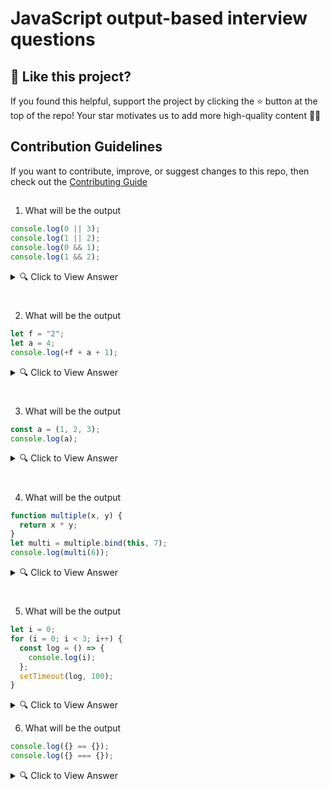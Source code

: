 # JavaScript output-based interview questions

## 🙌 Like this project?

If you found this helpful, support the project by clicking the ⭐ button at the top of the repo!
Your star motivates us to add more high-quality content 🌟✨

## Contribution Guidelines

If you want to contribute, improve, or suggest changes to this repo, then check out the
[Contributing Guide](https://github.com/PayalSasmal10/Javascript-Output-Based-Questions/blob/main/CONTRIBUTING.md)

##

1. What will be the output

```javascript
console.log(0 || 3);
console.log(1 || 2);
console.log(0 && 1);
console.log(1 && 2);
```

<details>
  <summary>🔍 Click to View Answer</summary>

🧾 **Output:**

```
3
1
0
2
```

🧠 **Explanation:**

- `0 || 3` → returns `3` because `0` is falsy, so it evaluates to the second operand (`3`).
- `1 || 2` → returns `1` because `1` is truthy, so it evaluates to the first operand.
- `0 && 1` → returns `0` because `0` is falsy, so `&&` returns the first falsy operand.
- `1 && 2` → returns `2` because both are truthy, so `&&` returns the last operand.
</details>

#

2. What will be the output

```javascript
let f = "2";
let a = 4;
console.log(+f + a + 1);
```

<details>
  <summary>🔍 Click to View Answer</summary>

🧾 **Output:**

```
7
```

🧠 **Explanation:**

- `let f = "2";` — `f` is a string `"2"`.
- `+f` — the unary plus converts the string `"2"` to the number `2`.
- `+f + a + 1` → `2 + 4 + 1` → `7`.
</details>

#

3. What will be the output

```javascript
const a = (1, 2, 3);
console.log(a);
```

<details>
  <summary>🔍 Click to View Answer</summary>

🧾 **Output:**

```
3
```

🧠 **Explanation:**

- The comma operator evaluates each of its operands (from left to right) and returns the value of the last operand.
- `(1, 2, 3)` evaluates to `3`.
- So, `a` is assigned the value `3`, and `console.log(a);` prints `3`.
</details>

#

4. What will be the output

```javascript
function multiple(x, y) {
  return x * y;
}
let multi = multiple.bind(this, 7);
console.log(multi(6));
```

<details>
  <summary>🔍 Click to View Answer</summary>

🧾 **Output:**

```
42
```

🧠 **Explanation:**

**bind(this, 7) creates a new function where:**

- this is explicitly set (in this case to the current this)
- First argument x is pre-filled with 7
- You need to pass only the second argument y
- this inside multiple is not used, so its value doesn't matter for the output.
</details>

#

5. What will be the output

```javascript
let i = 0;
for (i = 0; i < 3; i++) {
  const log = () => {
    console.log(i);
  };
  setTimeout(log, 100);
}
```

<details>
  <summary>🔍 Click to View Answer</summary>

🧾 **Output:**

```
3
3
3
```

🧠 **Explanation:**

- let i = 0; for (i = 0; i < 3; i++) {...} runs the loop 3 times with i = 0, 1, 2.

- Inside the loop, a new function log is created in each iteration, capturing the same i from outer scope.

- The function log is scheduled using setTimeout(..., 100), which executes after the loop has finished.

- By the time all three timeouts fire (after ~100ms), the value of i has already become 3.
  So each call to log() prints 3.

If you wanted it to print 0 1 2, you'd need to capture the value of i for each iteration using let inside the loop or IIFE:

```javascript
for (let i = 0; i < 3; i++) {
  const log = () => {
    console.log(i);
  };
  setTimeout(log, 100);
}
// Output: 0 1 2
```

</details>

6. What will be the output

```javascript
console.log({} == {});
console.log({} === {});
```

<details>
  <summary>🔍 Click to View Answer</summary>

🧾 **Output:**

```
false
false
```

🧠 **Explanation:**

In JavaScript, objects are compared by reference, not by value.

- {} creates a new object each time.
  So, {} == {} → comparing two different object references → false.

- {} === {} → strict equality also compares reference still false.

- They're not the same object in memory, even though they have the same structure (i.e., empty).
</details>

